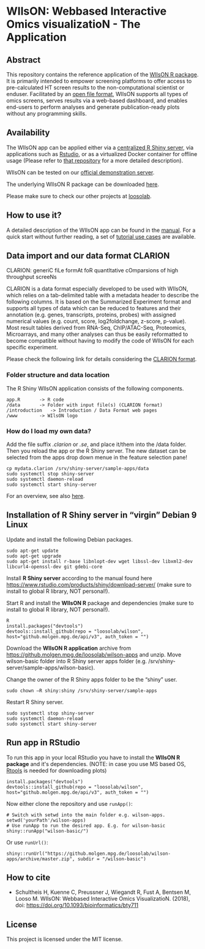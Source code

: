# WIlsON: Webbased Interactive Omics visualizatioN -  The Application
## Abstract
This repository contains the reference application of the [WIlsON R package]( https://github.molgen.mpg.de/loosolab/wilson). It is primarily intended to empower screening platforms to offer access to pre-calculated HT screen results to the non-computational scientist or enduser. Facilitated by an [open file format](#clarion), WIlsON supports all types of omics screens, serves results via a web-based dashboard, and enables end-users to perform analyses and generate publication-ready plots without any programming skills.

## Availability
The WIlsON app can be applied either via a [centralized R Shiny server](#shiny), via applications such as [Rstudio](#studio), or as a virtualized Docker container for offline usage (Please refer to [that repository](https://hub.docker.com/r/loosolab/wilson/) for a more detailed description).


WIlsON can be tested on our [official demonstration server](http://loosolab.mpi-bn.mpg.de/apps/wilson/). 

The underlying WIlsON R package can be downloaded [here](https://github.molgen.mpg.de/loosolab/wilson). 

Please make sure to check our other projects at [loosolab](http://loosolab.mpi-bn.mpg.de/).

## How to use it?
A detailed description of the WIlsON app can be found in the [manual](https://github.molgen.mpg.de/loosolab/wilson-apps/wiki). For a quick start without further reading, a set of [tutorial use cases](https://github.molgen.mpg.de/loosolab/wilson-apps/wiki#use_cases) are available.

<a name="clarion"/></a>
## Data import and our data format CLARION

CLARION: generiC fiLe formAt foR quantItative cOmparsions of high throughput screeNs

CLARION is a data format especially developed to be used with WIlsON, which relies on a tab-delimited table with a metadata header to describe the following columns. It is based on the Summarized Experiment format and supports all types of data which can be reduced to features and their annotation (e.g. genes, transcripts, proteins, probes) with assigned numerical values (e.g. count, score, log2foldchange, z-score, p-value). Most result tables derived from RNA-Seq, ChIP/ATAC-Seq, Proteomics, Microarrays, and many other analyses can thus be easily reformatted to become compatible without having to modify the code of WIlsON for each specific experiment.

Please check the following link for details considering the [CLARION format](https://github.molgen.mpg.de/loosolab/wilson-apps/wiki/CLARION-Format).

### Folder structure and data location
The R Shiny WIlsON application consists of the following components.
```
app.R		-> R code
/data		-> Folder with input file(s) (CLARION format)
/introduction	-> Introduction / Data Format web pages
/www		-> WIlsON logo
```



### How do I load my own data?
Add the file suffix *.clarion* or *.se*, and place it/them into the /data folder. Then you reload the app or the R Shiny server. The new dataset can be selected from the apps drop down menue in the feature selection pane! 
```
cp mydata.clarion /srv/shiny-server/sample-apps/data
sudo systemctl stop shiny-server
sudo systemctl daemon-reload
sudo systemctl start shiny-server
```

For an overview, see also [here](https://github.molgen.mpg.de/loosolab/wilson-apps/wiki/CLARION-Format#import-data-into-the-app).


<a name="shiny"/></a>
## Installation of R Shiny server in “virgin” Debian 9 Linux
Update and install the following Debian packages.
```
sudo apt-get update
sudo apt-get upgrade
sudo apt-get install r-base libnlopt-dev wget libssl-dev libxml2-dev libcurl4-openssl-dev git gdebi-core
```

Install **R Shiny server** according to the manual found here https://www.rstudio.com/products/shiny/download-server/ (make sure to install to global R library, NOT personal!).

Start R and install the **WIlsON R** package and dependencies (make sure to install to global R library, NOT personal!).
```
R
install.packages("devtools")
devtools::install_github(repo = "loosolab/wilson", host="github.molgen.mpg.de/api/v3", auth_token = "")
```

Download the **WIlsON R application** archive from https://github.molgen.mpg.de/loosolab/wilson-apps and unzip. Move wilson-basic folder into R Shiny server apps folder (e.g. /srv/shiny-server/sample-apps/wilson-basic).

Change the owner of the R Shiny apps folder to be the “shiny” user.
```
sudo chown –R shiny:shiny /srv/shiny-server/sample-apps 
```

Restart R Shiny server.
```
sudo systemctl stop shiny-server
sudo systemctl daemon-reload
sudo systemctl start shiny-server
```


<a name="studio"/></a>
## Run app in RStudio
To run this app in your local RStudio you have to install the **WIlsON R package** and it's dependencies.
(NOTE: in case you use MS based OS, [Rtools](https://cran.r-project.org/bin/windows/Rtools/) is needed for downloading plots)
```
install.packages("devtools")
devtools::install_github(repo = "loosolab/wilson", host="github.molgen.mpg.de/api/v3", auth_token = "")
```
Now either clone the repository and use ``runApp()``:
```
# Switch with setwd into the main folder e.g. wilson-apps.
setwd('yourPath'/wilson-apps)
# Use runApp to run the desired app. E.g. for wilson-basic
shiny::runApp("wilson-basic/")
```
Or use ``runUrl()``:
```
shiny::runUrl("https://github.molgen.mpg.de/loosolab/wilson-apps/archive/master.zip", subdir = "/wilson-basic")
```

## How to cite
* Schultheis H, Kuenne C, Preussner J, Wiegandt R, Fust A, Bentsen M, Looso M. WIlsON: Webbased Interactive Omics VisualizatioN. (2018), doi: https://doi.org/10.1093/bioinformatics/bty711

## License
This project is licensed under the MIT license.
